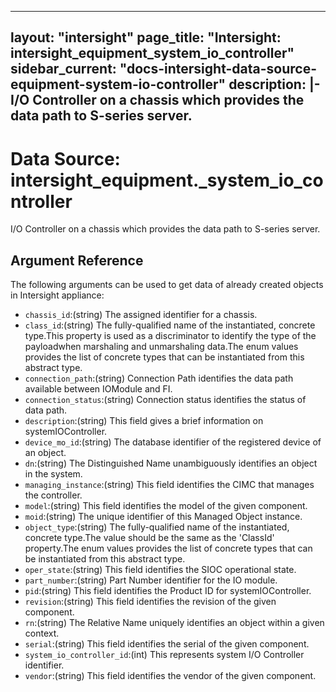
---
layout: "intersight"
page_title: "Intersight: intersight_equipment_system_io_controller"
sidebar_current: "docs-intersight-data-source-equipment-system-io-controller"
description: |-
I/O Controller on a chassis which provides the data path to S-series server.
---

# Data Source: intersight_equipment._system_io_controller
I/O Controller on a chassis which provides the data path to S-series server.
## Argument Reference
The following arguments can be used to get data of already created objects in Intersight appliance:
* `chassis_id`:(string) The assigned identifier for a chassis. 
* `class_id`:(string) The fully-qualified name of the instantiated, concrete type.This property is used as a discriminator to identify the type of the payloadwhen marshaling and unmarshaling data.The enum values provides the list of concrete types that can be instantiated from this abstract type. 
* `connection_path`:(string) Connection Path identifies the data path available between IOModule and FI. 
* `connection_status`:(string) Connection status identifies the status of data path. 
* `description`:(string) This field gives a brief information on systemIOController. 
* `device_mo_id`:(string) The database identifier of the registered device of an object. 
* `dn`:(string) The Distinguished Name unambiguously identifies an object in the system. 
* `managing_instance`:(string) This field identifies the CIMC that manages the controller. 
* `model`:(string) This field identifies the model of the given component. 
* `moid`:(string) The unique identifier of this Managed Object instance. 
* `object_type`:(string) The fully-qualified name of the instantiated, concrete type.The value should be the same as the 'ClassId' property.The enum values provides the list of concrete types that can be instantiated from this abstract type. 
* `oper_state`:(string) This field identifies the SIOC operational state. 
* `part_number`:(string) Part Number identifier for the IO module. 
* `pid`:(string) This field identifies the Product ID for systemIOController. 
* `revision`:(string) This field identifies the revision of the given component. 
* `rn`:(string) The Relative Name uniquely identifies an object within a given context. 
* `serial`:(string) This field identifies the serial of the given component. 
* `system_io_controller_id`:(int) This represents system I/O Controller identifier. 
* `vendor`:(string) This field identifies the vendor of the given component. 
